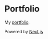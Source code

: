 # Portfolio

My [portfolio](https://mrnight.tk/).

Powered by [Next.js](https://github.com/vercel/next.js)
